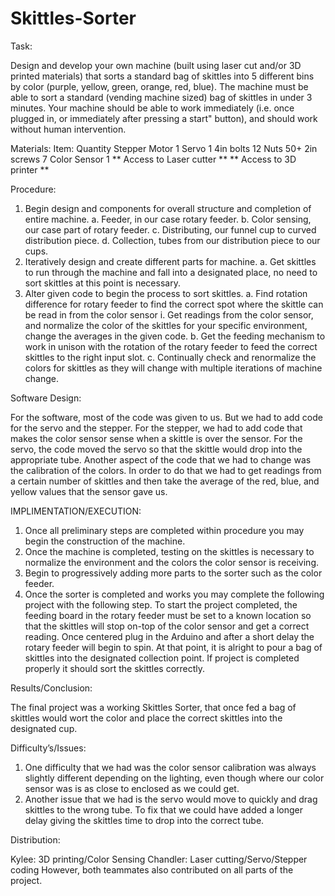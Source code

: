 # Skittles-Sorter

Task:

Design and develop your own machine (built using laser cut and/or 3D printed materials) that sorts a standard bag of skittles into 5 different bins by color (purple, yellow, green, orange, red, blue). The machine must be able to sort a standard (vending machine sized) bag of skittles in under 3 minutes. Your machine should be able to work immediately (i.e. once plugged in, or immediately after pressing a start" button), and should work without human intervention.

Materials:
Item:
Quantity
Stepper Motor
1
Servo
1
4in bolts
12
Nuts 
50+
2in screws
7
Color Sensor
1
** Access to Laser cutter **
 ** Access to 3D printer **
	
Procedure:

1.	Begin design and components for overall structure and completion of entire machine. 
a.	Feeder, in our case rotary feeder. 
b.	Color sensing, our case part of rotary feeder. 
c.	Distributing, our funnel cup to curved distribution piece.
d.	Collection, tubes from our distribution piece to our cups. 
2.	Iteratively design and create different parts for machine. 
a.	Get skittles to run through the machine and fall into a designated place, no need to sort skittles at this point is necessary. 
3.	Alter given code to begin the process to sort skittles. 
a.	Find rotation difference for rotary feeder to find the correct spot where the skittle can be read in from the color sensor 
i.	Get readings from the color sensor, and normalize the color of the skittles for your specific environment, change the averages in the given code. 
b.	Get the feeding mechanism to work in unison with the rotation of the rotary feeder to feed the correct skittles to the right input slot. 
c.	Continually check and renormalize the colors for skittles as they will change with multiple iterations of machine change. 

Software Design:

For the software, most of the code was given to us. But we had to add code for the servo and the stepper. For the stepper, we had to add code that makes the color sensor sense when a skittle is over the sensor. For the servo, the code moved the servo so that the skittle would drop into the appropriate tube. Another aspect of the code that we had to change was the calibration of the colors. In order to do that we had to get readings from a certain number of skittles and then take the average of the red, blue, and yellow values that the sensor gave us.

IMPLIMENTATION/EXECUTION:

1.	Once all preliminary steps are completed within procedure you may begin the construction of the machine. 
2.	Once the machine is completed, testing on the skittles is necessary to normalize the environment and the colors the color sensor is receiving. 
3.	Begin to progressively adding more parts to the sorter such as the color feeder. 
4.	Once the sorter is completed and works you may complete the following project with the following step. 
To start the project completed, the feeding board in the rotary feeder must be set to a known location so that the skittles will stop on-top of the color sensor and get a correct reading. Once centered plug in the Arduino and after a short delay the rotary feeder will begin to spin. At that point, it is alright to pour a bag of skittles into the designated collection point. If project is completed properly it should sort the skittles correctly. 

Results/Conclusion:

The final project was a working Skittles Sorter, that once fed a bag of skittles would wort the color and place the correct skittles into the designated cup. 

Difficulty’s/Issues:

1.	One difficulty that we had was the color sensor calibration was always slightly different depending on the lighting, even though where our color sensor was is as close to enclosed as we could get. 
2.	Another issue that we had is the servo would move to quickly and drag skittles to the wrong tube. To fix that we could have added a longer delay giving the skittles time to drop into the correct tube.

Distribution:

Kylee: 3D printing/Color Sensing 
Chandler: Laser cutting/Servo/Stepper coding
However, both teammates also contributed on all parts of the project. 
